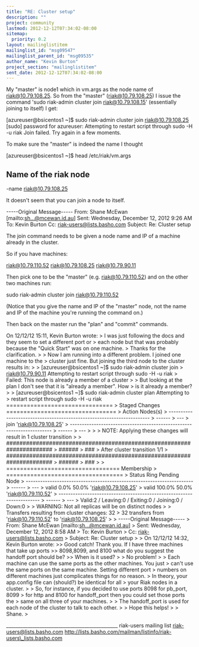 ```yaml
---
title: "RE: Cluster setup"
description: ""
project: community
lastmod: 2012-12-12T07:34:02-08:00
sitemap:
  priority: 0.2
layout: mailinglistitem
mailinglist_id: "msg09547"
mailinglist_parent_id: "msg09535"
author_name: "Kevin Burton"
project_section: "mailinglistitem"
sent_date: 2012-12-12T07:34:02-08:00
---
```



My "master" is node1 which in vm.args as the node name of riak@10.79.108.25.
So from the "master" (riak@10.79.108.25) I issue the command 'sudo
riak-admin cluster join riak@10.79.108.15' (essentially joining to itself) I
get:

[azureuser@bsicentos1 ~]$ sudo riak-admin cluster join riak@10.79.108.25
[sudo] password for azureuser:
Attempting to restart script through sudo -H -u riak
Join failed. Try again in a few moments.

To make sure the "master" is indeed the name I thought

[azureuser@bsicentos1 ~]$ head /etc/riak/vm.args
## Name of the riak node
-name riak@10.79.108.25

It doesn't seem that you can join a node to itself.

-----Original Message-----
From: Shane McEwan [mailto:sh...@mcewan.id.au] 
Sent: Wednesday, December 12, 2012 9:26 AM
To: Kevin Burton
Cc: riak-users@lists.basho.com
Subject: Re: Cluster setup

The join command needs to be given a node name and IP of a machine already
in the cluster.

So if you have machines:

riak@10.79.110.52
riak@10.79.108.25
riak@10.79.90.11

Then pick one to be the "master" (e.g. riak@10.79.110.52) and on the other
two machines run:

sudo riak-admin cluster join riak@10.79.110.52

(Notice that you give the name and IP of the "master" node, not the name and
IP of the machine you're running the command on.)

Then back on the master run the "plan" and "commit" commands.

On 12/12/12 15:11, Kevin Burton wrote:
&gt; I was just following the docs and they seem to set a different port or 
&gt; each node but that was probably because the "Quick Start" was on one
machine.
&gt; Thanks for the clarification.
&gt;
&gt; Now I am running into a different problem. I joined one machine to the 
&gt; cluster just fine. But joining the third node to the cluster results in:
&gt;
&gt; [azureuser@bsicentos1 ~]$ sudo riak-admin cluster join 
&gt; riak@10.79.90.11 Attempting to restart script through sudo -H -u riak
&gt; Failed: This node is already a member of a cluster
&gt;
&gt; But looking at the plan I don't see that it is "already a member". How 
&gt; is it already a member?
&gt;
&gt; [azureuser@bsicentos1 ~]$ sudo riak-admin cluster plan Attempting to 
&gt; restart script through sudo -H -u riak =============================== 
&gt; Staged Changes ================================
&gt; Action Nodes(s)
&gt; ----------------------------------------------------------------------
&gt; ------
&gt; ---
&gt; join 'riak@10.79.108.25'
&gt; ----------------------------------------------------------------------
&gt; ------
&gt; ---
&gt;
&gt;
&gt; NOTE: Applying these changes will result in 1 cluster transition
&gt;
&gt; ######################################################################
&gt; ######
&gt; ###
&gt; After cluster transition 1/1 
&gt; ######################################################################
&gt; ######
&gt; ###
&gt;
&gt; ================================= Membership 
&gt; ==================================
&gt; Status Ring Pending Node
&gt; ----------------------------------------------------------------------
&gt; ------
&gt; ---
&gt; valid 0.0% 50.0% 'riak@10.79.108.25'
&gt; valid 100.0% 50.0% 'riak@10.79.110.52'
&gt; ----------------------------------------------------------------------
&gt; ------
&gt; ---
&gt; Valid:2 / Leaving:0 / Exiting:0 / Joining:0 / Down:0
&gt;
&gt; WARNING: Not all replicas will be on distinct nodes
&gt;
&gt; Transfers resulting from cluster changes: 32
&gt; 32 transfers from 'riak@10.79.110.52' to 'riak@10.79.108.25'
&gt;
&gt; -----Original Message-----
&gt; From: Shane McEwan [mailto:sh...@mcewan.id.au]
&gt; Sent: Wednesday, December 12, 2012 8:58 AM
&gt; To: Kevin Burton
&gt; Cc: riak-users@lists.basho.com
&gt; Subject: Re: Cluster setup
&gt;
&gt; On 12/12/12 14:32, Kevin Burton wrote:
&gt;&gt; Good catch! Thank you. If I have three machines that take up ports 
&gt;&gt; 8098,8099, and 8100 what do you suggest the handoff port should be?
&gt;&gt; When is it used?
&gt;
&gt; No problem!
&gt;
&gt; Each machine can use the same ports as the other machines. You just 
&gt; can't use the same ports on the same machine. Setting different port 
&gt; numbers on different machines just complicates things for no reason. 
&gt; In theory, your app.config file can (should?) be identical for all 
&gt; your Riak nodes in a cluster.
&gt;
&gt; So, for instance, if you decided to use ports 8098 for pb\_port, 8099 
&gt; for http and 8100 for handoff\_port then you could set those ports the 
&gt; same on all three of your machines.
&gt;
&gt; The handoff\_port is used for each node of the cluster to talk to each
other.
&gt;
&gt; Hope this helps!
&gt;
&gt; Shane.
&gt;


\_\_\_\_\_\_\_\_\_\_\_\_\_\_\_\_\_\_\_\_\_\_\_\_\_\_\_\_\_\_\_\_\_\_\_\_\_\_\_\_\_\_\_\_\_\_\_
riak-users mailing list
riak-users@lists.basho.com
http://lists.basho.com/mailman/listinfo/riak-users\_lists.basho.com

